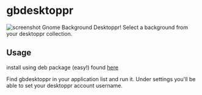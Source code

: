 gbdesktoppr
===========

![screenshot](/../gbdesktoppr/screenshot.png?raw:true)
Gnome Background Desktoppr! Select a background from your desktoppr collection.

Usage
-----
install using deb package (easy!) found [here](https://github.com/subutux/gbdesktoppr/releases)

Find gbdesktoppr in your application list and run it.
Under settings you'll be able to set your desktoppr account username.
